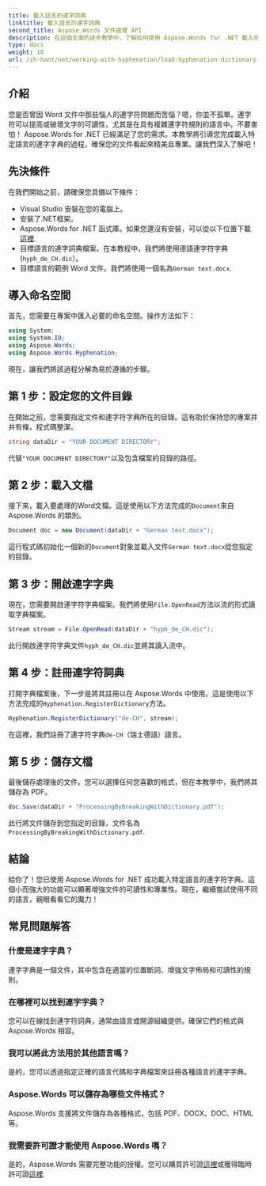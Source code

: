 ```yaml
---
title: 載入語言的連字詞典
linktitle: 載入語言的連字詞典
second_title: Aspose.Words 文件處理 API
description: 在這個全面的逐步教學中，了解如何使用 Aspose.Words for .NET 載入任何語言的連字字典。
type: docs
weight: 10
url: /zh-hant/net/working-with-hyphenation/load-hyphenation-dictionary-for-language/
---
```

## 介紹

您是否曾因 Word 文件中那些惱人的連字符問題而苦惱？嗯，你並不孤單。連字符可以提高或破壞文字的可讀性，尤其是在具有複雜連字符規則的語言中。不要害怕！ Aspose.Words for .NET 已經滿足了您的需求。本教學將引導您完成載入特定語言的連字字典的過程，確保您的文件看起來精美且專業。讓我們深入了解吧！

## 先決條件

在我們開始之前，請確保您具備以下條件：

- Visual Studio 安裝在您的電腦上。
- 安裝了.NET框架。
-  Aspose.Words for .NET 函式庫。如果您還沒有安裝，可以從以下位置下載[這裡](https://releases.aspose.com/words/net/).
- 目標語言的連字詞典檔案。在本教程中，我們將使用德語連字符字典 (`hyph_de_CH.dic`）。
- 目標語言的範例 Word 文件。我們將使用一個名為`German text.docx`.

## 導入命名空間

首先，您需要在專案中匯入必要的命名空間。操作方法如下：

```csharp
using System;
using System.IO;
using Aspose.Words;
using Aspose.Words.Hyphenation;
```

現在，讓我們將該過程分解為易於遵循的步驟。

## 第 1 步：設定您的文件目錄

在開始之前，您需要指定文件和連字符字典所在的目錄。這有助於保持您的專案井井有條，程式碼整潔。

```csharp
string dataDir = "YOUR DOCUMENT DIRECTORY";
```

代替`"YOUR DOCUMENT DIRECTORY"`以及包含檔案的目錄的路徑。

## 第 2 步：載入文檔

接下來，載入要處理的Word文檔。這是使用以下方法完成的`Document`來自 Aspose.Words 的類別。

```csharp
Document doc = new Document(dataDir + "German text.docx");
```

這行程式碼初始化一個新的`Document`對象並載入文件`German text.docx`從您指定的目錄。

## 第 3 步：開啟連字字典

現在，您需要開啟連字符字典檔案。我們將使用`File.OpenRead`方法以流的形式讀取字典檔案。

```csharp
Stream stream = File.OpenRead(dataDir + "hyph_de_CH.dic");
```

此行開啟連字符字典文件`hyph_de_CH.dic`並將其讀入流中。

## 第 4 步：註冊連字符詞典

打開字典檔案後，下一步是將其註冊以在 Aspose.Words 中使用。這是使用以下方法完成的`Hyphenation.RegisterDictionary`方法。

```csharp
Hyphenation.RegisterDictionary("de-CH", stream);
```

在這裡，我們註冊了連字符字典`de-CH`（瑞士德語）語言。

## 第 5 步：儲存文檔

最後儲存處理後的文件。您可以選擇任何您喜歡的格式，但在本教學中，我們將其儲存為 PDF。

```csharp
doc.Save(dataDir + "ProcessingByBreakingWithDictionary.pdf");
```

此行將文件儲存到您指定的目錄，文件名為`ProcessingByBreakingWithDictionary.pdf`.

## 結論

給你了！您已使用 Aspose.Words for .NET 成功載入特定語言的連字符字典。這個小而強大的功能可以顯著增強文件的可讀性和專業性。現在，繼續嘗試使用不同的語言，親眼看看它的魔力！

## 常見問題解答

### 什麼是連字字典？

連字字典是一個文件，其中包含在適當的位置斷詞、增強文字佈局和可讀性的規則。

### 在哪裡可以找到連字字典？

您可以在線找到連字符詞典，通常由語言或開源組織提供。確保它們的格式與 Aspose.Words 相容。

### 我可以將此方法用於其他語言嗎？

是的，您可以透過指定正確的語言代碼和字典檔案來註冊各種語言的連字字典。

### Aspose.Words 可以儲存為哪些文件格式？

Aspose.Words 支援將文件儲存為各種格式，包括 PDF、DOCX、DOC、HTML 等。

### 我需要許可證才能使用 Aspose.Words 嗎？

是的，Aspose.Words 需要完整功能的授權。您可以購買許可證[這裡](https://purchase.aspose.com/buy)或獲得臨時許可證[這裡](https://purchase.aspose.com/temporary-license/).